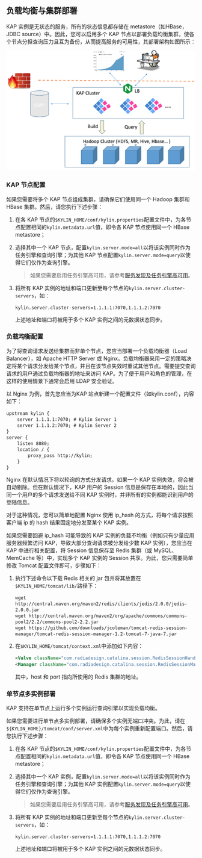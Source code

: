 ## 负载均衡与集群部署
KAP 实例是无状态的服务，所有的状态信息都存储在 metastore（如HBase，JDBC source）中。因此，您可以启用多个 KAP 节点以部署负载均衡集群，使各个节点分担查询压力且互为备份，从而提高服务的可用性，其部署架构如图所示：

![](advancing_installation_images/advancing_installation_cluster.png)

### KAP 节点配置

如果您需要将多个 KAP 节点组成集群，请确保它们使用同一个 Hadoop 集群和 HBase 集群。然后，请您执行下述步骤：

1. 在各 KAP 节点的`$KYLIN_HOME/conf/kylin.properties`配置文件中，为各节点配置相同的`kylin.metadata.url`值，即令各 KAP 节点使用同一个 HBase metastore；

2. 选择其中一个 KAP 节点，配置`kylin.server.mode=all`以将该实例同时作为任务引擎和查询引擎；为其他 KAP 节点配置`kylin.server.mode=query`以使得它们仅作为查询引擎。

   > 如果您需要启用任务引擎高可用，请参考[服务发现及任务引擎高可用](advancing_installation_ha.cn.md)。

3. 将所有 KAP 实例的地址和端口更新至每个节点的`kylin.server.cluster-servers`，如：

   ```shell
   kylin.server.cluster-servers=1.1.1.1:7070,1.1.1.2:7070
   ```

   上述地址和端口将被用于多个 KAP 实例之间的元数据状态同步。

### 负载均衡配置

为了将查询请求发送给集群而非单个节点，您应当部署一个负载均衡器（Load Balancer），如 Apache HTTP Server 或 Nginx。负载均衡器采用一定的策略决定将某个请求分发给某个节点，并且在该节点失效时重试其他节点。需要提交查询请求的用户通过负载均衡器的地址来访问 KAP。为了便于用户和角色的管理，在这样的使用情景下通常会启用 LDAP 安全验证。

以 Nginx 为例，首先您应当为KAP 站点新建一个配置文件（如kylin.conf），内容如下：

```shell
upstream kylin {
    server 1.1.1.1:7070; # Kylin Server 1
    server 1.1.1.2:7070; # Kylin Server 2
}
server {
    listen 8080;
    location / {
        proxy_pass http://kylin;
    }
}
```
Nginx 在默认情况下将以轮询的方式分发请求。如果一个 KAP 实例失效，将会被自动剔除。但在默认情况下，KAP 用户的 Session 信息是保存在本地的，因此当同一个用户的多个请求发送给不同 KAP 实例时，并非所有的实例都能识别用户的登陆信息。

对于这种情况，您可以简单地配置 Nginx 使用 ip_hash 的方式，将每个请求按照客户端 ip 的 hash 结果固定地分发至某个 KAP 实例。

如果您需要回避 ip_hash 可能导致的 KAP 实例的负载不均衡（例如只有少量应用服务器频繁访问 KAP，导致大部分查询请求被分发给少数 KAP 实例），您应当在 KAP 中进行相关配置，将 Session 信息保存至 Redis 集群（或 MySQL、MemCache 等）中，实现多个 KAP 实例的 Session 共享。为此，您只需要简单修改 Tomcat 配置文件即可，步骤如下：

1. 执行下述命令以下载 Redis 相关的 jar 包并将其放置在`$KYLIN_HOME/tomcat/lib/`路径下：

   ```shell
   wget http://central.maven.org/maven2/redis/clients/jedis/2.0.0/jedis-2.0.0.jar
   wget http://central.maven.org/maven2/org/apache/commons/commons-pool2/2.2/commons-pool2-2.2.jar
   wget https://github.com/downloads/jcoleman/tomcat-redis-session-manager/tomcat-redis-session-manager-1.2-tomcat-7-java-7.jar
   ```


2. 在`$KYLIN_HOME/tomcat/context.xml`中添加如下内容：

   ```xml
   <Valve className="com.radiadesign.catalina.session.RedisSessionHandlerValve" />
   <Manager className="com.radiadesign.catalina.session.RedisSessionManager" host="localhost" port="6379" database="0" maxInactiveInterval="60"/>
   ```

   其中，host 和 port 指向所使用的 Redis 集群的地址。

### 单节点多实例部署

KAP 支持在单节点上运行多个实例运行查询引擎以实现负载均衡。

如果您需要进行单节点多实例部署，请确保多个实例无端口冲突。为此，请在`${KYLIN_HOME}/tomcat/conf/server.xml`中为每个实例重新配置端口。然后，请您执行下述步骤：

1. 在各 KAP 节点的`$KYLIN_HOME/conf/kylin.properties`配置文件中，为各节点配置相同的`kylin.metadata.url`值，即令各 KAP 节点使用同一个 HBase metastore；

2. 选择其中一个 KAP 实例，配置`kylin.server.mode=all`以将该实例同时作为任务引擎和查询引擎；为其他 KAP 实例配置`kylin.server.mode=query`以使得它们仅作为查询引擎。

   > 如果您需要启用任务引擎高可用，请参考[服务发现及任务引擎高可用](advancing_installation_ha.cn.md)。

3. 将所有 KAP 实例的地址和端口更新至每个节点的`kylin.server.cluster-servers`，如：

   ```shell
   kylin.server.cluster-servers=1.1.1.1:7070,1.1.1.2:7070
   ```

   上述地址和端口将被用于多个 KAP 实例之间的元数据状态同步。